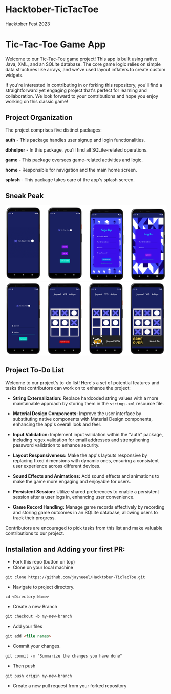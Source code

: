 # Hacktober-TicTacToe
Hacktober Fest 2023

# Tic-Tac-Toe Game App


Welcome to our Tic-Tac-Toe game project! This app is built using native Java, XML, and an SQLite database. The core game logic relies on simple data structures like arrays, and we've used layout inflaters to create custom widgets.

If you're interested in contributing in or forking this repository, you'll find a straightforward yet engaging project that's perfect for learning and collaboration. We look forward to your contributions and hope you enjoy working on this classic game!

## Project Organization
The project comprises five distinct packages:

**auth** - This package handles user signup and login functionalities.

**dbhelper** - In this package, you'll find all SQLite-related operations.

**game** - This package oversees game-related activities and logic.

**home** - Responsible for navigation and the main home screen.

**splash** - This package takes care of the app's splash screen.



## Sneak Peak
<img src="screenshots/group_1.png" alt="Image 1"/> 
<img src="screenshots/group_2.png" alt="Image 2"/> 




## Project To-Do List

Welcome to our project's to-do list! Here's a set of potential features and tasks that contributors can work on to enhance the project:

- **String Externalization:** Replace hardcoded string values with a more maintainable approach by storing them in the `strings.xml` resource file.

- **Material Design Components:** Improve the user interface by substituting native components with Material Design components, enhancing the app's overall look and feel.

- **Input Validation:** Implement input validation within the "auth" package, including regex validation for email addresses and strengthening password validation to enhance security.

- **Layout Responsiveness:** Make the app's layouts responsive by replacing fixed dimensions with dynamic ones, ensuring a consistent user experience across different devices.

- **Sound Effects and Animations:** Add sound effects and animations to make the game more engaging and enjoyable for users.

- **Persistent Session:** Utilize shared preferences to enable a persistent session after a user logs in, enhancing user convenience.

- **Game Record Handling:** Manage game records effectively by recording and storing game outcomes in an SQLite database, allowing users to track their progress.

Contributors are encouraged to pick tasks from this list and make valuable contributions to our project.
## Installation and Adding your first PR:

- Fork this repo (button on top)
- Clone on your local machine

```terminal
git clone https://github.com/jayneeel/Hacktober-TicTacToe.git
```
- Navigate to project directory.
```terminal
cd <Directory Name>
```

- Create a new Branch

```markdown
git checkout -b my-new-branch
```
- Add your files
```markdown
git add <file names>
```
- Commit your changes.

```markdown
git commit -m "Summarize the changes you have done"
```
- Then push 
```markdown
git push origin my-new-branch
```


- Create a new pull request from your forked repository


